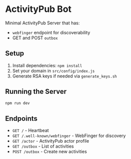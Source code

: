 # ActivityPub Bot

Minimal ActivityPub Server that has:
- `webfinger` endpoint for discoverability
- GET and POST `outbox`

## Setup
1. Install dependencies: `npm install`
2. Set your domain in `src/config/index.js`
3. Generate RSA keys if needed via `generate_keys.sh`

## Running the Server
```bash
npm run dev
```

## Endpoints

- `GET /` - Heartbeat
- `GET /.well-known/webfinger` - WebFinger for discovery
- `GET /actor` - ActivityPub actor profile
- `GET /outbox` - List of activities
- `POST /outbox` - Create new activities